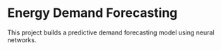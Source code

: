 # Energy Demand Forecasting

This project builds a predictive demand forecasting model using neural networks.

